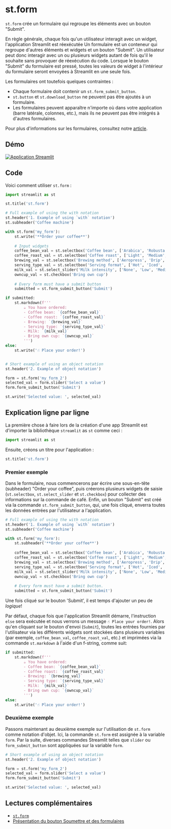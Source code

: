 # st.form

`st.form` crée un formulaire qui regroupe les éléments avec un bouton "Submit".

En règle générale, chaque fois qu'un utilisateur interagit avec un widget, l'application Streamlit est réexécutée Un formulaire est un conteneur qui regroupe d'autres éléments et widgets et un bouton "Submit". Un utilisateur peut donc interagir avec un ou plusieurs widgets autant de fois qu'il le souhaite sans provoquer de réexécution du code. Lorsque le bouton "Submit" du formulaire est pressé, toutes les valeurs de widget à l'intérieur du formulaire seront envoyées à Streamlit en une seule fois.

Les formulaires ont toutefois quelques contraintes :

- Chaque formulaire doit contenir un `st.form_submit_button`.
- `st.button` et `st.download_button` ne peuvent pas être ajoutés à un formulaire.
- Les formulaires peuvent apparaître n'importe où dans votre application (barre latérale, colonnes, etc.), mais ils ne peuvent pas être intégrés à d'autres formulaires.

Pour plus d'informations sur les formulaires, consultez notre [article](https://blog.streamlit.io/introducing-submit-button-and-forms/).

## Démo

[![Application Streamlit](https://static.streamlit.io/badges/streamlit_badge_black_white.svg)](https://share.streamlit.io/dataprofessor/st.form/)

## Code
Voici comment utiliser `st.form` :

```python
import streamlit as st

st.title('st.form')

# Full example of using the with notation
st.header('1. Example of using `with` notation')
st.subheader('Coffee machine')

with st.form('my_form'):
    st.write('**Order your coffee**')
    
    # Input widgets
    coffee_bean_val = st.selectbox('Coffee bean', ['Arabica', 'Robusta'])
    coffee_roast_val = st.selectbox('Coffee roast', ['Light', 'Medium', 'Dark'])
    brewing_val = st.selectbox('Brewing method', ['Aeropress', 'Drip', 'French press', 'Moka pot', 'Siphon'])
    serving_type_val = st.selectbox('Serving format', ['Hot', 'Iced', 'Frappe'])
    milk_val = st.select_slider('Milk intensity', ['None', 'Low', 'Medium', 'High'])
    owncup_val = st.checkbox('Bring own cup')
    
    # Every form must have a submit button
    submitted = st.form_submit_button('Submit')

if submitted:
    st.markdown(f'''
        ☕ You have ordered:
        - Coffee bean: `{coffee_bean_val}`
        - Coffee roast: `{coffee_roast_val}`
        - Brewing: `{brewing_val}`
        - Serving type: `{serving_type_val}`
        - Milk: `{milk_val}`
        - Bring own cup: `{owncup_val}`
        ''')
else:
    st.write('☝️ Place your order!')


# Short example of using an object notation
st.header('2. Example of object notation')

form = st.form('my_form_2')
selected_val = form.slider('Select a value')
form.form_submit_button('Submit')

st.write('Selected value: ', selected_val)
```

## Explication ligne par ligne
La première chose à faire lors de la création d'une app Streamlit est d'importer la bibliothèque `streamlit` as `st` comme ceci :
```python
import streamlit as st
```

Ensuite, créons un titre pour l'application :
```python
st.title('st.form')
```

### Premier exemple
Dans le formulaire, nous commencerons par écrire une sous-en-tête (subheader) "Order your coffee", puis créerons plusieurs widgets de saisie (`st.selectbox`, `st.select_slider` et `st.checkbox`) pour collecter des informations sur la commande de café. Enfin, un bouton "Submit" est créé via la commande `st.form_submit_button`, qui, une fois cliqué, enverra toutes les données entrées par l'utilisateur a l'application.

```python
# Full example of using the with notation
st.header('1. Example of using `with` notation')
st.subheader('Coffee machine')

with st.form('my_form'):
    st.subheader('**Order your coffee**')
    
    coffee_bean_val = st.selectbox('Coffee bean', ['Arabica', 'Robusta'])
    coffee_roast_val = st.selectbox('Coffee roast', ['Light', 'Medium', 'Dark'])
    brewing_val = st.selectbox('Brewing method', ['Aeropress', 'Drip', 'French press', 'Moka pot', 'Siphon'])
    serving_type_val = st.selectbox('Serving format', ['Hot', 'Iced', 'Frappe'])
    milk_val = st.select_slider('Milk intensity', ['None', 'Low', 'Medium', 'High'])
    owncup_val = st.checkbox('Bring own cup')
    
    # Every form must have a submit button.
    submitted = st.form_submit_button('Submit')
```

Une fois cliqué sur le bouton 'Submit', il est temps d'ajouter un peu de *logique*!

Par défaut, chaque fois que l'application Streamlit démarre, l'instruction `else` sera exécutée et nous verrons un message `☝️ Place your order!`. Alors qu'en cliquant sur le bouton d'envoi (`Submit`), toutes les entrées fournies par l'utilisateur via les différents widgets sont stockées dans plusieurs variables (par exemple, `coffee_bean_val`, `coffee_roast_val`, etc.) et imprimées via la commande `st.markdown` à l'aide d'un f-string, comme suit:

```python
if submitted:
    st.markdown(f'''
        ☕ You have ordered:
        - Coffee bean: `{coffee_bean_val}`
        - Coffee roast: `{coffee_roast_val}`
        - Brewing: `{brewing_val}`
        - Serving type: `{serving_type_val}`
        - Milk: `{milk_val}`
        - Bring own cup: `{owncup_val}`
        ''')
else:
    st.write('☝️ Place your order!')
```


### Deuxième exemple
Passons maintenant au deuxième exemple sur l'utilisation de `st.form` comme notation d'objet. Ici, la commande `st.form` est assignée à la variable `form`. Par la suite, diverses commandes Streamlit telles que `slider` ou `form_submit_button` sont appliquées sur la variable `form`.


```python
# Short example of using an object notation
st.header('2. Example of object notation')

form = st.form('my_form_2')
selected_val = form.slider('Select a value')
form.form_submit_button('Submit')

st.write('Selected value: ', selected_val)
```

## Lectures complémentaires
- [`st.form`](https://docs.streamlit.io/library/api-reference/control-flow/st.form)
- [Présentation du bouton Soumettre et des formulaires](https://blog.streamlit.io/introducing-submit-button-and-forms/)